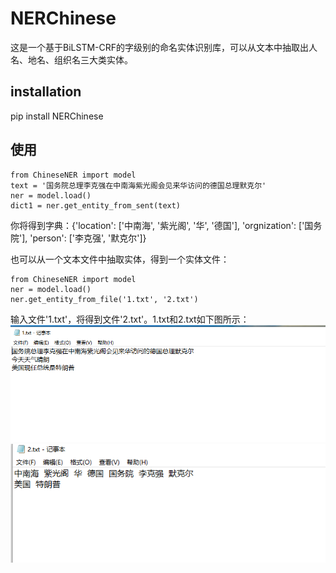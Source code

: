 # NERChinese
  这是一个基于BiLSTM-CRF的字级别的命名实体识别库，可以从文本中抽取出人名、地名、组织名三大类实体。  
## installation
  pip install NERChinese
## 使用
```
from ChineseNER import model  
text = '国务院总理李克强在中南海紫光阁会见来华访问的德国总理默克尔'  
ner = model.load()  
dict1 = ner.get_entity_from_sent(text)
```
你将得到字典：{'location': ['中南海', '紫光阁', '华', '德国'], 'orgnization': ['国务院'], 'person': ['李克强', '默克尔']}  
  
也可以从一个文本文件中抽取实体，得到一个实体文件：
```
from ChineseNER import model  
ner = model.load()  
ner.get_entity_from_file('1.txt', '2.txt')  
```
输入文件'1.txt'，将得到文件'2.txt'。1.txt和2.txt如下图所示：  
![1.txt](https://github.com/cswangjiawei/ChineseNER/blob/master/iamge/1.png '1.txt')  
![2.txt](https://github.com/cswangjiawei/ChineseNER/blob/master/iamge/2.png '2.txt')
